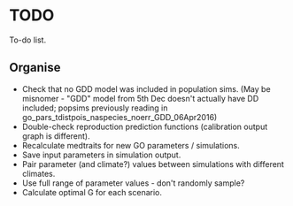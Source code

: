 # TODO
To-do list. 

## Organise
* Check that no GDD model was included in population sims. (May be misnomer - "GDD" model from 5th Dec doesn't actually have DD included; popsims previously reading in go_pars_tdistpois_naspecies_noerr_GDD_06Apr2016)
* Double-check reproduction prediction functions (calibration output graph is different).
* Recalculate medtraits for new GO parameters / simulations.
* Save input parameters in simulation output.
* Pair parameter (and climate?) values between simulations with different climates.
* Use full range of parameter values - don't randomly sample?
* Calculate optimal G for each scenario.